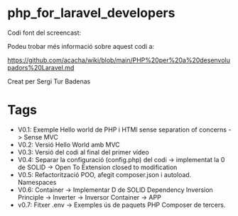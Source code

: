 # php_for_laravel_developers

Codi font del screencast: 

Podeu trobar més informació sobre aquest codi a:

https://github.com/acacha/wiki/blob/main/PHP%20per%20a%20desenvolupadors%20Laravel.md

Creat per Sergi Tur Badenas

# Tags

- V0.1: Exemple Hello world de PHP i HTMl sense separation of concerns -> Sense MVC
- V0.2: Versió Hello World amb MVC
- V0.3: Versió del codi al final del primer vídeo
- V0.4: Separar la configuració (config.php) del codi -> implementat la 0 de SOLID -> Open To Extension closed to modification
- V0.5: Refactorització POO, afegit composer.json i autoload. Namespaces
- V0.6: Container -> Implementar D de SOLID Dependency Inversion Principle -> Inverter -> Inversor Container -> APP
- v0.7: Fitxer .env -> Exemples ús de paquets PHP Composer de tercers. 